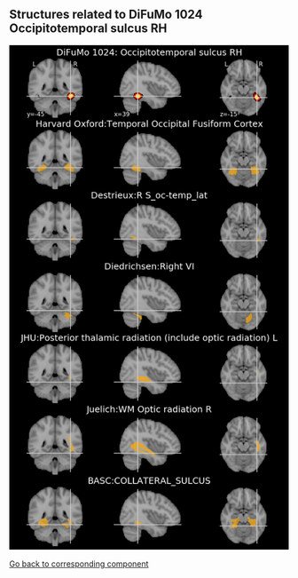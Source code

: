 


## Structures related to DiFuMo 1024 Occipitotemporal sulcus RH

![157](157.jpg "Structures related to DiFuMo 1024 Occipitotemporal sulcus RH")

[Go back to corresponding component](https://parietal-inria.github.io/DiFuMo/1024/html/157.html)